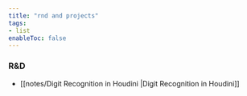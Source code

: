 ```yaml
---
title: "rnd and projects"
tags:
- list
enableToc: false
---
```


### R&D
- [[notes/Digit Recognition in Houdini |Digit Recognition in Houdini]]